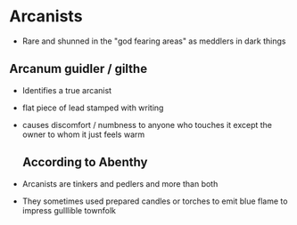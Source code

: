 # **Arcanists**

* Rare and shunned in the "god fearing areas" as meddlers in dark things

## **Arcanum guidler \/ gilthe**

* Identifies a true arcanist

* flat piece of lead stamped with writing

* causes discomfort \/ numbness to anyone who touches it except the owner to whom it just feels warm

  ## According to Abenthy

* Arcanists are tinkers and pedlers and more than both

* They sometimes used prepared candles or torches to emit blue flame to impress gulllible townfolk


